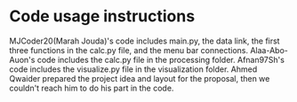 # Code usage instructions
MJCoder20(Marah Jouda)'s code includes main.py, the data link, the first three functions in the calc.py file, and the menu bar connections.
Alaa-Abo-Auon's code includes the calc.py file in the processing folder.
Afnan97Sh's code includes the visualize.py file in the visualization folder.
Ahmed Qwaider prepared the project idea and layout for the proposal, then we couldn't reach him to do his part in the code.